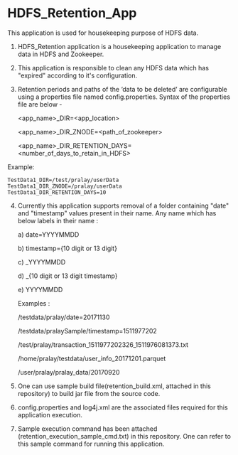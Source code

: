 # HDFS_Retention_App
This application is used for housekeeping purpose of HDFS data.

1. HDFS_Retention application is a housekeeping application to manage data in HDFS and Zookeeper. 
2. This application is responsible to clean any HDFS data which has "expired" according to it's configuration.
3. Retention periods and paths of the ‘data to be deleted’ are configurable using a properties file named config.properties. 
   Syntax of the properties file are below -

	<app_name>_DIR=<app_location>
	
	<app_name>_DIR_ZNODE=<path_of_zookeeper>
	
	<app_name>_DIR_RETENTION_DAYS=<number_of_days_to_retain_in_HDFS>
	
Example:
	
	TestData1_DIR=/test/pralay/userData
	TestData1_DIR_ZNODE=/pralay/userData
	TestData1_DIR_RETENTION_DAYS=10

4. Currently this application supports removal of a folder containing "date" and "timestamp" values present in their name. Any name which has below labels in their name :

	a) date=YYYYMMDD
	
	b) timestamp={10 digit or 13 digit}
	
	c) _YYYYMMDD
	
	d) _{10 digit or 13 digit timestamp}
	
	e) YYYYMMDD
	
	Examples : 
	
	/testdata/pralay/date=20171130
	
	/testdata/pralaySample/timestamp=1511977202
	
	/test/pralay/transaction_1511977202326_1511976081373.txt
	
	/home/pralay/testdata/user_info_20171201.parquet
	
	/user/pralay/pralay_data/20170920
	
	
5. One can use sample build file(retention_build.xml, attached in this repository) to build jar file from the source code. 

6. config.properties and log4j.xml are the associated files required for this application execution. 

7. Sample execution command has been attached (retention_execution_sample_cmd.txt) in this repository. One can refer to this sample command for running this application.
